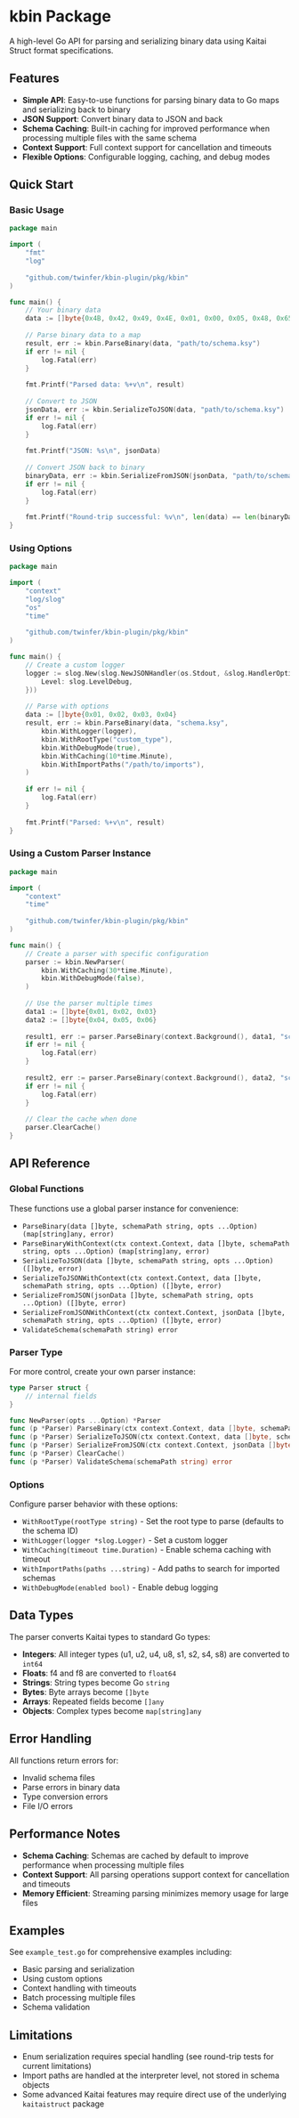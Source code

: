 # kbin Package

A high-level Go API for parsing and serializing binary data using Kaitai Struct format specifications.

## Features

- **Simple API**: Easy-to-use functions for parsing binary data to Go maps and serializing back to binary
- **JSON Support**: Convert binary data to JSON and back
- **Schema Caching**: Built-in caching for improved performance when processing multiple files with the same schema
- **Context Support**: Full context support for cancellation and timeouts
- **Flexible Options**: Configurable logging, caching, and debug modes

## Quick Start

### Basic Usage

```go
package main

import (
    "fmt"
    "log"
    
    "github.com/twinfer/kbin-plugin/pkg/kbin"
)

func main() {
    // Your binary data
    data := []byte{0x4B, 0x42, 0x49, 0x4E, 0x01, 0x00, 0x05, 0x48, 0x65, 0x6C, 0x6C, 0x6F}
    
    // Parse binary data to a map
    result, err := kbin.ParseBinary(data, "path/to/schema.ksy")
    if err != nil {
        log.Fatal(err)
    }
    
    fmt.Printf("Parsed data: %+v\n", result)
    
    // Convert to JSON
    jsonData, err := kbin.SerializeToJSON(data, "path/to/schema.ksy")
    if err != nil {
        log.Fatal(err)
    }
    
    fmt.Printf("JSON: %s\n", jsonData)
    
    // Convert JSON back to binary
    binaryData, err := kbin.SerializeFromJSON(jsonData, "path/to/schema.ksy")
    if err != nil {
        log.Fatal(err)
    }
    
    fmt.Printf("Round-trip successful: %v\n", len(data) == len(binaryData))
}
```

### Using Options

```go
package main

import (
    "context"
    "log/slog"
    "os"
    "time"
    
    "github.com/twinfer/kbin-plugin/pkg/kbin"
)

func main() {
    // Create a custom logger
    logger := slog.New(slog.NewJSONHandler(os.Stdout, &slog.HandlerOptions{
        Level: slog.LevelDebug,
    }))
    
    // Parse with options
    data := []byte{0x01, 0x02, 0x03, 0x04}
    result, err := kbin.ParseBinary(data, "schema.ksy",
        kbin.WithLogger(logger),
        kbin.WithRootType("custom_type"),
        kbin.WithDebugMode(true),
        kbin.WithCaching(10*time.Minute),
        kbin.WithImportPaths("/path/to/imports"),
    )
    
    if err != nil {
        log.Fatal(err)
    }
    
    fmt.Printf("Parsed: %+v\n", result)
}
```

### Using a Custom Parser Instance

```go
package main

import (
    "context"
    "time"
    
    "github.com/twinfer/kbin-plugin/pkg/kbin"
)

func main() {
    // Create a parser with specific configuration
    parser := kbin.NewParser(
        kbin.WithCaching(30*time.Minute),
        kbin.WithDebugMode(false),
    )
    
    // Use the parser multiple times
    data1 := []byte{0x01, 0x02, 0x03}
    data2 := []byte{0x04, 0x05, 0x06}
    
    result1, err := parser.ParseBinary(context.Background(), data1, "schema.ksy")
    if err != nil {
        log.Fatal(err)
    }
    
    result2, err := parser.ParseBinary(context.Background(), data2, "schema.ksy")
    if err != nil {
        log.Fatal(err)
    }
    
    // Clear the cache when done
    parser.ClearCache()
}
```

## API Reference

### Global Functions

These functions use a global parser instance for convenience:

- `ParseBinary(data []byte, schemaPath string, opts ...Option) (map[string]any, error)`
- `ParseBinaryWithContext(ctx context.Context, data []byte, schemaPath string, opts ...Option) (map[string]any, error)`
- `SerializeToJSON(data []byte, schemaPath string, opts ...Option) ([]byte, error)`
- `SerializeToJSONWithContext(ctx context.Context, data []byte, schemaPath string, opts ...Option) ([]byte, error)`
- `SerializeFromJSON(jsonData []byte, schemaPath string, opts ...Option) ([]byte, error)`
- `SerializeFromJSONWithContext(ctx context.Context, jsonData []byte, schemaPath string, opts ...Option) ([]byte, error)`
- `ValidateSchema(schemaPath string) error`

### Parser Type

For more control, create your own parser instance:

```go
type Parser struct {
    // internal fields
}

func NewParser(opts ...Option) *Parser
func (p *Parser) ParseBinary(ctx context.Context, data []byte, schemaPath string, opts ...Option) (map[string]any, error)
func (p *Parser) SerializeToJSON(ctx context.Context, data []byte, schemaPath string, opts ...Option) ([]byte, error)
func (p *Parser) SerializeFromJSON(ctx context.Context, jsonData []byte, schemaPath string, opts ...Option) ([]byte, error)
func (p *Parser) ClearCache()
func (p *Parser) ValidateSchema(schemaPath string) error
```

### Options

Configure parser behavior with these options:

- `WithRootType(rootType string)` - Set the root type to parse (defaults to the schema ID)
- `WithLogger(logger *slog.Logger)` - Set a custom logger
- `WithCaching(timeout time.Duration)` - Enable schema caching with timeout
- `WithImportPaths(paths ...string)` - Add paths to search for imported schemas
- `WithDebugMode(enabled bool)` - Enable debug logging

## Data Types

The parser converts Kaitai types to standard Go types:

- **Integers**: All integer types (u1, u2, u4, u8, s1, s2, s4, s8) are converted to `int64`
- **Floats**: f4 and f8 are converted to `float64`
- **Strings**: String types become Go `string`
- **Bytes**: Byte arrays become `[]byte`
- **Arrays**: Repeated fields become `[]any`
- **Objects**: Complex types become `map[string]any`

## Error Handling

All functions return errors for:
- Invalid schema files
- Parse errors in binary data
- Type conversion errors
- File I/O errors

## Performance Notes

- **Schema Caching**: Schemas are cached by default to improve performance when processing multiple files
- **Context Support**: All parsing operations support context for cancellation and timeouts
- **Memory Efficient**: Streaming parsing minimizes memory usage for large files

## Examples

See `example_test.go` for comprehensive examples including:
- Basic parsing and serialization
- Using custom options
- Context handling with timeouts
- Batch processing multiple files
- Schema validation

## Limitations

- Enum serialization requires special handling (see round-trip tests for current limitations)
- Import paths are handled at the interpreter level, not stored in schema objects
- Some advanced Kaitai features may require direct use of the underlying `kaitaistruct` package